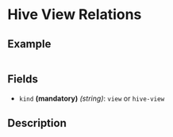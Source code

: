# Hive View Relations

## Example
```
```

## Fields
 * `kind` **(mandatory)** *(string)*: `view` or `hive-view`


## Description
